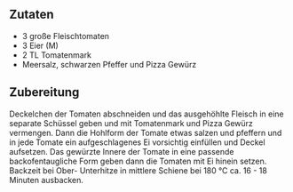 ## Zutaten
- 3 große Fleischtomaten
- 3 Eier (M)
- 2 TL Tomatenmark
- Meersalz, schwarzen Pfeffer und Pizza Gewürz

## Zubereitung
Deckelchen der Tomaten abschneiden und das ausgehöhlte Fleisch in eine separate Schüssel geben und mit Tomatenmark und Pizza Gewürz vermengen. Dann die Hohlform der Tomate etwas salzen und pfeffern und in jede Tomate ein aufgeschlagenes Ei vorsichtig einfüllen und Deckel aufsetzen. Das gewürzte Innere der Tomate in eine passende backofentaugliche Form geben dann die Tomaten mit Ei hinein setzen. Backzeit bei Ober- Unterhitze in mittlere Schiene bei 180 °C ca. 16 - 18 Minuten ausbacken.

